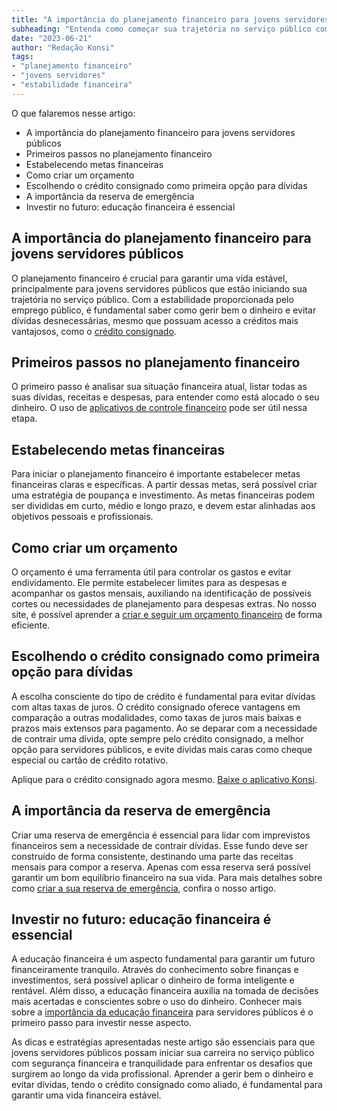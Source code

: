 ```yaml
---
title: "A importância do planejamento financeiro para jovens servidores públicos"
subheading: "Entenda como começar sua trajetória no serviço público com organização e garantir um futuro tranquilo."
date: "2023-06-21"
author: "Redação Konsi"
tags:
- "planejamento financeiro"
- "jovens servidores"
- "estabilidade financeira"
---
```


O que falaremos nesse artigo:
- A importância do planejamento financeiro para jovens servidores públicos
- Primeiros passos no planejamento financeiro
- Estabelecendo metas financeiras
- Como criar um orçamento
- Escolhendo o crédito consignado como primeira opção para dívidas
- A importância da reserva de emergência
- Investir no futuro: educação financeira é essencial

## A importância do planejamento financeiro para jovens servidores públicos

O planejamento financeiro é crucial para garantir uma vida estável, principalmente para jovens servidores públicos que estão iniciando sua trajetória no serviço público. Com a estabilidade proporcionada pelo emprego público, é fundamental saber como gerir bem o dinheiro e evitar dívidas desnecessárias, mesmo que possuam acesso a créditos mais vantajosos, como o [crédito consignado](/vantagens-do-credito-consignado-por-que-escolher.md). 

## Primeiros passos no planejamento financeiro

O primeiro passo é analisar sua situação financeira atual, listar todas as suas dívidas, receitas e despesas, para entender como está alocado o seu dinheiro. O uso de [aplicativos de controle financeiro](/aplicativo-de-controle-financeiro-confira-otimas-opcoes.md) pode ser útil nessa etapa.

## Estabelecendo metas financeiras

Para iniciar o planejamento financeiro é importante estabelecer metas financeiras claras e específicas. A partir dessas metas, será possível criar uma estratégia de poupança e investimento. As metas financeiras podem ser divididas em curto, médio e longo prazo, e devem estar alinhadas aos objetivos pessoais e profissionais.

## Como criar um orçamento

O orçamento é uma ferramenta útil para controlar os gastos e evitar endividamento. Ele permite estabelecer limites para as despesas e acompanhar os gastos mensais, auxiliando na identificação de possíveis cortes ou necessidades de planejamento para despesas extras. No nosso site, é possível aprender a [criar e seguir um orçamento financeiro](/como-criar-e-seguir-um-oramento-financeiro-pessoal-para-servidores-pblicos.md) de forma eficiente.

## Escolhendo o crédito consignado como primeira opção para dívidas

A escolha consciente do tipo de crédito é fundamental para evitar dívidas com altas taxas de juros. O crédito consignado oferece vantagens em comparação a outras modalidades, como taxas de juros mais baixas e prazos mais extensos para pagamento. Ao se deparar com a necessidade de contrair uma dívida, opte sempre pelo crédito consignado, a melhor opção para servidores públicos, e evite dívidas mais caras como cheque especial ou cartão de crédito rotativo.

Aplique para o crédito consignado agora mesmo. [Baixe o aplicativo Konsi](https://konsi.com.br/download).

## A importância da reserva de emergência

Criar uma reserva de emergência é essencial para lidar com imprevistos financeiros sem a necessidade de contrair dívidas. Esse fundo deve ser construído de forma consistente, destinando uma parte das receitas mensais para compor a reserva. Apenas com essa reserva será possível garantir um bom equilíbrio financeiro na sua vida. Para mais detalhes sobre como [criar a sua reserva de emergência](/a-importncia-da-reserva-de-emergncia-e-como-constru-la-com-inteligncia-financeira.md), confira o nosso artigo.

## Investir no futuro: educação financeira é essencial

A educação financeira é um aspecto fundamental para garantir um futuro financeiramente tranquilo. Através do conhecimento sobre finanças e investimentos, será possível aplicar o dinheiro de forma inteligente e rentável. Além disso, a educação financeira auxilia na tomada de decisões mais acertadas e conscientes sobre o uso do dinheiro. Conhecer mais sobre a [importância da educação financeira](/a-importncia-da-educao-financeira-para-servidores-pblicos-e-como-implement-la-em-sua-vida.md) para servidores públicos é o primeiro passo para investir nesse aspecto.

As dicas e estratégias apresentadas neste artigo são essenciais para que jovens servidores públicos possam iniciar sua carreira no serviço público com segurança financeira e tranquilidade para enfrentar os desafios que surgirem ao longo da vida profissional. Aprender a gerir bem o dinheiro e evitar dívidas, tendo o crédito consignado como aliado, é fundamental para garantir uma vida financeira estável.